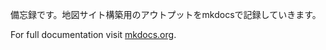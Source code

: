 


備忘録です。地図サイト構築用のアウトプットをmkdocsで記録していきます。

<!-- ## Commands

* `mkdocs new [dir-name]` - Create a new project.
* `mkdocs serve` - Start the live-reloading docs server.
* `mkdocs build` - Build the documentation site.
* `mkdocs -h` - Print help message and exit.

## Project layout
    mkdocs.yml    # The configuration file.
    docs/
        index.md  # The documentation homepage.
        infra.md  # Other markdown pages, images and other files. -->



For full documentation visit [mkdocs.org](https://www.mkdocs.org).
